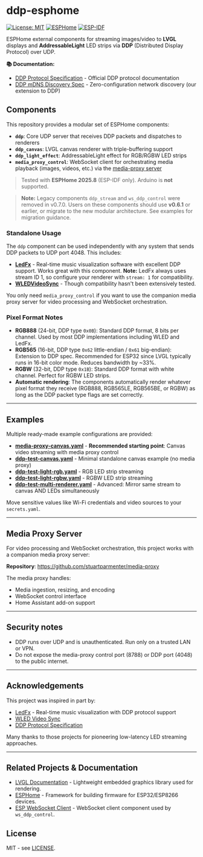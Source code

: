 # ddp-esphome

[![License: MIT](https://img.shields.io/badge/License-MIT-green.svg)](LICENSE)
[![ESPHome](https://img.shields.io/badge/ESPHome-2025.8-blue)](https://esphome.io/)
[![ESP-IDF](https://img.shields.io/badge/ESP--IDF-5.x-orange)](https://docs.espressif.com/projects/esp-idf/)

ESPHome external components for streaming images/video to **LVGL** displays and **AddressableLight** LED strips via **DDP** (Distributed Display Protocol) over UDP.

**📚 Documentation:**
- [DDP Protocol Specification](http://www.3waylabs.com/ddp/) - Official DDP protocol documentation
- [DDP mDNS Discovery Spec](DDP-MDNS-DISCOVERY.md) - Zero-configuration network discovery (our extension to DDP)

## Components

This repository provides a modular set of ESPHome components:

- **`ddp`**: Core UDP server that receives DDP packets and dispatches to renderers
- **`ddp_canvas`**: LVGL canvas renderer with triple-buffering support
- **`ddp_light_effect`**: AddressableLight effect for RGB/RGBW LED strips
- **`media_proxy_control`**: WebSocket client for orchestrating media playback (images, videos, etc.) via the [media-proxy server](https://github.com/stuartparmenter/media-proxy)

> Tested with **ESPHome 2025.8** (ESP-IDF only). Arduino is **not** supported.

> **Note:** Legacy components `ddp_stream` and `ws_ddp_control` were removed in v0.7.0. Users on these components should use **v0.6.1** or earlier, or migrate to the new modular architecture. See examples for migration guidance.

### Standalone Usage

The `ddp` component can be used independently with any system that sends DDP packets to UDP port 4048. This includes:

- **[LedFx](https://github.com/LedFx/LedFx)** - Real-time music visualization software with excellent DDP support. Works great with this component. **Note:** LedFx always uses stream ID 1, so configure your renderer with `stream: 1` for compatibility.
- **[WLEDVideoSync](https://github.com/Aircoookie/WLED/wiki/UDP-Realtime-Control#videosync)** - Though compatibility hasn't been extensively tested.

You only need `media_proxy_control` if you want to use the companion media proxy server for video processing and WebSocket orchestration.

### Pixel Format Notes

- **RGB888** (24-bit, DDP type `0x0B`): Standard DDP format, 8 bits per channel. Used by most DDP implementations including WLED and LedFx.
- **RGB565** (16-bit, DDP type `0x62` little-endian / `0x61` big-endian): Extension to DDP spec. Recommended for ESP32 since LVGL typically runs in 16-bit color mode. Reduces bandwidth by ~33%.
- **RGBW** (32-bit, DDP type `0x1B`): Standard DDP format with white channel. Perfect for RGBW LED strips.
- **Automatic rendering**: The components automatically render whatever pixel format they receive (RGB888, RGB565LE, RGB565BE, or RGBW) as long as the DDP packet type flags are set correctly.

---

## Examples

Multiple ready-made example configurations are provided:

- **[media-proxy-canvas.yaml](esphome/examples/media-proxy-canvas.yaml)** - **Recommended starting point**: Canvas video streaming with media proxy control
- **[ddp-test-canvas.yaml](esphome/examples/ddp-test-canvas.yaml)** - Minimal standalone canvas example (no media proxy)
- **[ddp-test-light-rgb.yaml](esphome/examples/ddp-test-light-rgb.yaml)** - RGB LED strip streaming
- **[ddp-test-light-rgbw.yaml](esphome/examples/ddp-test-light-rgbw.yaml)** - RGBW LED strip streaming
- **[ddp-test-multi-renderer.yaml](esphome/examples/ddp-test-multi-renderer.yaml)** - Advanced: Mirror same stream to canvas AND LEDs simultaneously

Move sensitive values like Wi-Fi credentials and video sources to your `secrets.yaml`.

---

## Media Proxy Server

For video processing and WebSocket orchestration, this project works with a companion media proxy server:

**Repository**: https://github.com/stuartparmenter/media-proxy

The media proxy handles:
- Media ingestion, resizing, and encoding
- WebSocket control interface
- Home Assistant add-on support

---

## Security notes

- DDP runs over UDP and is unauthenticated. Run only on a trusted LAN or VPN.  
- Do not expose the media-proxy control port (8788) or DDP port (4048) to the public internet.

---

## Acknowledgements

This project was inspired in part by:
- [LedFx](https://github.com/LedFx/LedFx) - Real-time music visualization with DDP protocol support
- [WLED Video Sync](https://github.com/Aircoookie/WLED/wiki/UDP-Realtime-Control#videosync)
- [DDP Protocol Specification](http://www.3waylabs.com/ddp/)

Many thanks to those projects for pioneering low-latency LED streaming approaches.

---

## Related Projects & Documentation

- [LVGL Documentation](https://docs.lvgl.io/) - Lightweight embedded graphics library used for rendering.
- [ESPHome](https://esphome.io/) - Framework for building firmware for ESP32/ESP8266 devices.
- [ESP WebSocket Client](https://github.com/espressif/esp-protocols/tree/master/components/esp_websocket_client) - WebSocket client component used by `ws_ddp_control`.

## License

MIT - see [LICENSE](LICENSE).
